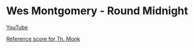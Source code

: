 # Wes Montgomery - Round Midnight

[YouTube](https://www.youtube.com/watch?v=MOm17yw__6U)

[Reference score for Th. Monk](https://musescore.com/sheetmusiclibrary/round-midnight-thelonious-monk)
